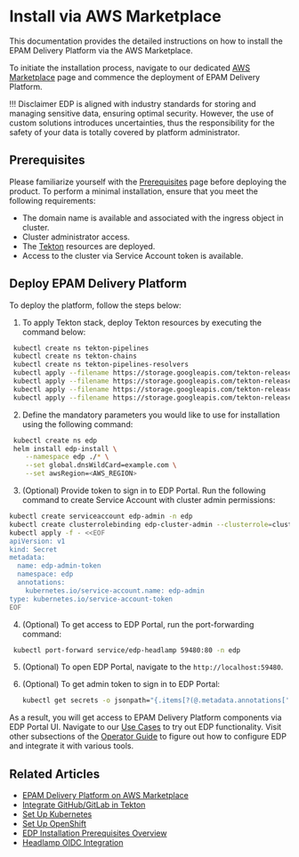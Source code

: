 # Install via AWS Marketplace

This documentation provides the detailed instructions on how to install the EPAM Delivery Platform via the AWS Marketplace.

To initiate the installation process, navigate to our dedicated [AWS Marketplace](https://aws.amazon.com/marketplace/pp/prodview-u7xcz6pvwwwoa#pdp-overview) page and commence the deployment of EPAM Delivery Platform.

!!! Disclaimer
    EDP is aligned with industry standards for storing and managing sensitive data, ensuring optimal security. However, the use of custom solutions introduces uncertainties, thus the responsibility for the safety of your data is totally covered by platform administrator.

## Prerequisites

Please familiarize yourself with the [Prerequisites](prerequisites.md) page before deploying the product. To perform a minimal installation, ensure that you meet the following requirements:

* The domain name is available and associated with the ingress object in cluster.
* Cluster administrator access.
* The [Tekton](install-tekton.md) resources are deployed.
* Access to the cluster via Service Account token is available.

## Deploy EPAM Delivery Platform

To deploy the platform, follow the steps below:

1. To apply Tekton stack, deploy Tekton resources by executing the command below:

  ```bash
   kubectl create ns tekton-pipelines
   kubectl create ns tekton-chains
   kubectl create ns tekton-pipelines-resolvers
   kubectl apply --filename https://storage.googleapis.com/tekton-releases/triggers/latest/release.yaml
   kubectl apply --filename https://storage.googleapis.com/tekton-releases/triggers/latest/interceptors.yaml
   kubectl apply --filename https://storage.googleapis.com/tekton-releases/pipeline/latest/release.yaml
   kubectl apply --filename https://storage.googleapis.com/tekton-releases/chains/latest/release.yaml
  ```

2. Define the mandatory parameters you would like to use for installation using the following command:

  ```bash
   kubectl create ns edp
   helm install edp-install \
      --namespace edp ./* \
      --set global.dnsWildCard=example.com \
      --set awsRegion=<AWS_REGION>
  ```

3. (Optional) Provide token to sign in to EDP Portal. Run the following command to create Service Account with cluster admin permissions:

  ```bash
  kubectl create serviceaccount edp-admin -n edp
  kubectl create clusterrolebinding edp-cluster-admin --clusterrole=cluster-admin --serviceaccount=edp:edp-admin
  kubectl apply -f - <<EOF
  apiVersion: v1
  kind: Secret
  metadata:
    name: edp-admin-token
    namespace: edp
    annotations:
      kubernetes.io/service-account.name: edp-admin
  type: kubernetes.io/service-account-token
  EOF
  ```

4. (Optional) To get access to EDP Portal, run the port-forwarding command:

  ```bash
   kubectl port-forward service/edp-headlamp 59480:80 -n edp
  ```

5. (Optional) To open EDP Portal, navigate to the `http://localhost:59480`.
6. (Optional) To get admin token to sign in to EDP Portal:

   ```bash
   kubectl get secrets -o jsonpath="{.items[?(@.metadata.annotations['kubernetes\.io/service-account\.name']=='edp-admin')].data.token}" -n edp|base64 --decode
   ```

As a result, you will get access to EPAM Delivery Platform components via EDP Portal UI. Navigate to our [Use Cases](../use-cases/index.md) to try out EDP functionality. Visit other subsections of the [Operator Guide](../operator-guide/index.md) to figure out how to configure EDP and integrate it with various tools.

## Related Articles

* [EPAM Delivery Platform on AWS Marketplace](https://aws.amazon.com/marketplace/pp/prodview-u7xcz6pvwwwoa#pdp-overview)
* [Integrate GitHub/GitLab in Tekton](../operator-guide/import-strategy-tekton.md)
* [Set Up Kubernetes](kubernetes-cluster-settings.md)
* [Set Up OpenShift](openshift-cluster-settings.md)
* [EDP Installation Prerequisites Overview](prerequisites.md)
* [Headlamp OIDC Integration](headlamp-oidc.md)
